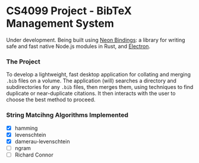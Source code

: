# CS4099 Project - BibTeX Management System
Under development. Being built using [Neon Bindings](https://neon-bindings.com): a library for writing safe and fast native Node.js modules in Rust, and [Electron](https://www.electronjs.org).

### The Project
To develop a lightweight, fast desktop application for collating and merging `.bib` files on a volume. The application (will) searches a directory and subdirectories for any `.bib` files, then merges them, using techniques to find duplicate or near-duplicate citations. It then interacts with the user to choose the best method to proceed. 

### String Matcihng Algorithms Implemented
 - [x] hamming
 - [x] levenschtein
 - [x] damerau-levenschtein
 - [ ] ngram
 - [ ] Richard Connor
